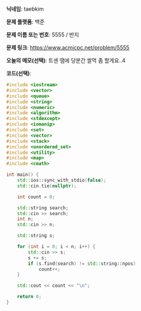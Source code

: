 **닉네임**: taebkim

**문제 플랫폼**: 백준

**문제 이름 또는 번호**: 5555 / 반지

**문제 링크**: https://www.acmicpc.net/problem/5555

**오늘의 메모(선택)**: 트센 땜에 당분간 쌀먹 좀 할게요..4

**코드(선택)**:

```c++
#include <iostream>
#include <vector>
#include <queue>
#include <string>
#include <numeric>
#include <algorithm>
#include <stdexcept>
#include <iomanip>
#include <set>
#include <vector>
#include <stack>
#include <unordered_set>
#include <utility>
#include <map>
#include <cmath>

int main() {
    std::ios::sync_with_stdio(false);
    std::cin.tie(nullptr);

    int count = 0;

    std::string search;
    std::cin >> search;
    int n;
    std::cin >> n;

    std::string s;

    for (int i = 0; i < n; i++) {
        std::cin >> s;
        s += s;
        if (s.find(search) != std::string::npos)
            count++;
    }

    std::cout << count << "\n";

    return 0;
}
```